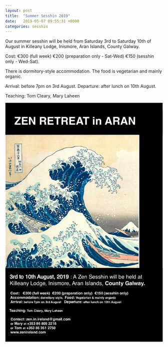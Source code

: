 ```yaml
---
layout: post
title:  "Summer Sesshin 2019"
date:   2019-05-07 09:55:31 +0000
categories: sesshin
---
```

Our summer sesshin will be held from Saturday 3rd to Saturday 10th of August in Killeany Lodge, Inismore, Aran Islands, County Galway.

Cost: €300 (full week) €200 (preparation only - Sat-Wed) €150 (sesshin only - Wed-Sat).

There is dormitory-style accommodation. The food is vegetarian and mainly organic.

Arrival: before 7pm on 3rd August.
Departure: after lunch on 10th August.

Teaching: Tom Cleary, Mary Laheen

![Summer sesshin poster](img/Poster_Aran_2019.png "Summer sesshin poster")
